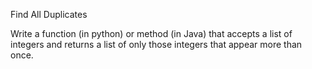 Find All Duplicates

Write a function (in python) or method (in Java) that accepts a list of integers and returns a list of only those integers that appear more than once.